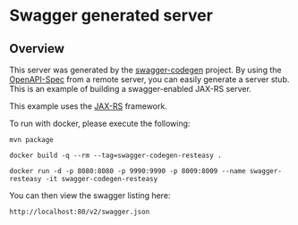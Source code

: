 # Swagger generated server

## Overview
This server was generated by the [swagger-codegen](https://github.com/swagger-api/swagger-codegen) project. By using the 
[OpenAPI-Spec](https://github.com/swagger-api/swagger-core/wiki) from a remote server, you can easily generate a server stub.  This
is an example of building a swagger-enabled JAX-RS server.

This example uses the [JAX-RS](https://jax-rs-spec.java.net/) framework.

To run with docker, please execute the following:

```
mvn package

docker build -q --rm --tag=swagger-codegen-resteasy .

docker run -d -p 8080:8080 -p 9990:9990 -p 8009:8009 --name swagger-resteasy -it swagger-codegen-resteasy
```

You can then view the swagger listing here:

```
http://localhost:80/v2/swagger.json
```
